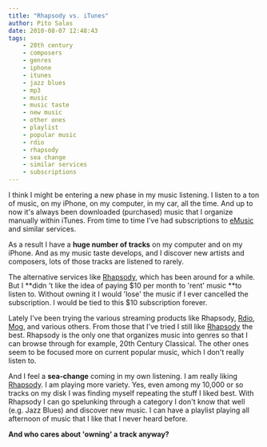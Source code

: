 ```yaml
---
title: "Rhapsody vs. iTunes"
author: Pito Salas
date: 2010-08-07 12:48:43
tags:
    - 20th century
    - composers
    - genres
    - iphone
    - itunes
    - jazz blues
    - mp3
    - music
    - music taste
    - new music
    - other ones
    - playlist
    - popular music
    - rdio
    - rhapsody
    - sea change
    - similar services
    - subscriptions
---
```



I think I might be entering a new phase in my music listening. I listen to a
ton of music, on my iPhone, on my computer, in my car, all the time. And up to
now it's always been downloaded (purchased) music that I organize manually
within iTunes. From time to time I've had subscriptions to
[eMusic](<http://www.emusic.com/>) and similar services.

As a result I have a **huge number of tracks** on my computer and on my
iPhone. And as my music taste develops, and I discover new artists and
composers, lots of those tracks are listened to rarely.

The alternative services like
[Rhapsody](<http://www.rhapsody.com/welcome.html>), which has been around for
a while. But I **didn 't like the idea of paying $10 per month to 'rent' music
**to listen to. Without owning it I would 'lose' the music if I ever cancelled
the subscription. I would be tied to this $10 subscription forever.

Lately I've been trying the various streaming products like Rhapsody,
[Rdio](<http://www.rdio.com/>), [Mog](<http://>), and various others. From
those that I've tried I still like
[Rhapsody](<http://www.rhapsody.com/welcome.html>) the best. Rhapsody is the
only one that organizes music into genres so that I can browse through for
example, 20th Century Classical. The other ones seem to be focused more on
current popular music, which I don't really listen to.

And I feel a **sea-change** coming in my own listening. I am really liking
[Rhapsody](<http://www.rhapsody.com/welcome.html>). I am playing more variety.
Yes, even among my 10,000 or so tracks on my disk I was finding myself
repeating the stuff I liked best. With Rhapsody I can go spelunking through a
category I don't know that well (e.g. Jazz Blues) and discover new music. I
can have a playlist playing all afternoon of music that I like that I never
heard before.

**And who cares about 'owning' a track anyway?**


